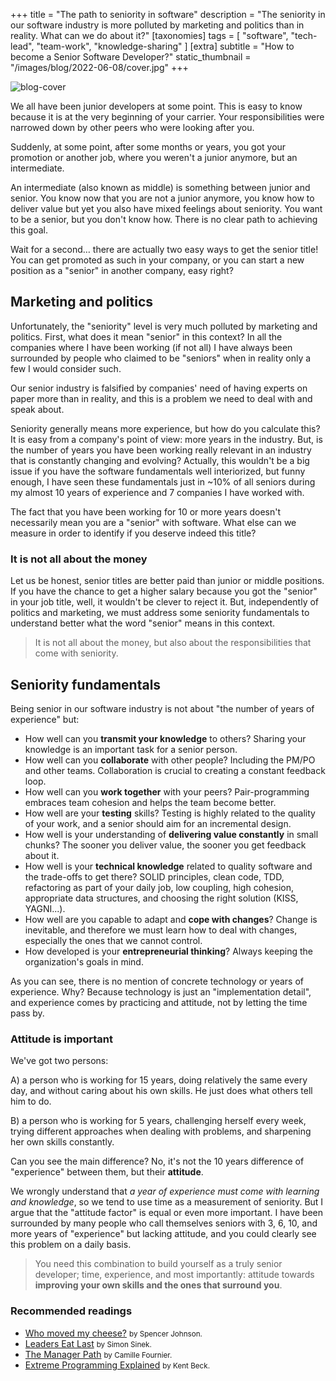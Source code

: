 +++
title = "The path to seniority in software"
description = "The seniority in our software industry is more polluted by marketing and politics than in reality. What can we do about it?"
[taxonomies]
tags = [ "software", "tech-lead", "team-work", "knowledge-sharing" ]
[extra]
subtitle = "How to become a Senior Software Developer?"
static_thumbnail = "/images/blog/2022-06-08/cover.jpg"
+++

![blog-cover](/images/blog/2022-06-08/cover.jpg)

We all have been junior developers at some point. This is easy to know because it is at the very beginning of your carrier. Your responsibilities were narrowed down by other peers who were looking after you. 

Suddenly, at some point, after some months or years, you got your promotion or another job, where you weren't a junior anymore, but an intermediate.

<!-- more -->

An intermediate (also known as middle) is something between junior and senior. You know now that you are not a junior 
anymore, you know how to deliver value but yet you also have mixed feelings about seniority. You want to be a senior, 
but you don't know how. There is no clear path to achieving this goal.

Wait for a second… there are actually two easy ways to get the senior title! You can get promoted as such in your
company, or you can start a new position as a "senior" in another company, easy right?

## Marketing and politics

Unfortunately, the "seniority" level is very much polluted by marketing and politics. First, what
does it mean "senior" in this context? In all the companies where I have been working (if not all) I have always been
surrounded by people who claimed to be "seniors" when in reality only a few I would consider such.

Our senior industry is falsified by companies' need of having experts on paper more than in reality, and this is a
problem we need to deal with and speak about.

Seniority generally means more experience, but how do you calculate this? It is easy from a company's point of view: 
more years in the industry. But, is the number of years you have been working really relevant in an industry that is
constantly changing and evolving? Actually, this wouldn't be a big issue if you have the software fundamentals
well interiorized, but funny enough, I have seen these fundamentals just in ~10% of all seniors during my almost 10 years of
experience and 7 companies I have worked with.

The fact that you have been working for 10 or more years doesn't necessarily mean you are a "senior" with software. 
What else can we measure in order to identify if you deserve indeed this title?

### It is not all about the money

Let us be honest, senior titles are better paid than junior or middle positions. If you have the chance to get a higher
salary because you got the "senior" in your job title, well, it wouldn't be clever to reject it. But, independently of
politics and marketing, we must address some seniority fundamentals to understand better what the word "senior" means in
this context.

> It is not all about the money, but also about the responsibilities that come with seniority.

## Seniority fundamentals

Being senior in our software industry is not about "the number of years of experience" but:

- How well can you **transmit your knowledge** to others? Sharing your knowledge is an important task for a senior person.
- How well can you **collaborate** with other people? Including the PM/PO and other teams. Collaboration is crucial 
  to creating a constant feedback loop.
- How well can you **work together** with your peers? Pair-programming embraces team cohesion and helps the team become
  better.
- How well are your **testing** skills? Testing is highly related to the quality of your work, and a senior should aim
  for an incremental design.
- How well is your understanding of **delivering value constantly** in small chunks? The sooner you deliver value, the
  sooner you get feedback about it.
- How well is your **technical knowledge** related to quality software and the trade-offs to get there?
  SOLID principles, clean code, TDD, refactoring as part of your daily job, low coupling, high cohesion, appropriate 
  data structures, and choosing the right solution (KISS, YAGNI...).
- How well are you capable to adapt and **cope with changes**? Change is inevitable, and therefore we must learn how to 
  deal with changes, especially the ones that we cannot control.
- How developed is your **entrepreneurial thinking**? Always keeping the organization's goals in mind.

As you can see, there is no mention of concrete technology or years of experience. Why? Because technology is just an 
"implementation detail", and experience comes by practicing and attitude, not by letting the time pass by.

### Attitude is important

We've got two persons:

A) a person who is working for 15 years, doing relatively the same every day, and without caring about his own skills.
He just does what others tell him to do.

B) a person who is working for 5 years, challenging herself every week, trying different approaches when dealing with
problems, and sharpening her own skills constantly.

Can you see the main difference? No, it's not the 10 years difference of "experience" between them, but their **attitude**.

We wrongly understand that _a year of experience must come with learning and knowledge_, so we tend to use time as a
measurement of seniority. But I argue that the "attitude factor" is equal or even more important. I have been surrounded
by many people who call themselves seniors with 3, 6, 10, and more years of "experience" but lacking attitude, and you
could clearly see this problem on a daily basis.

> You need this combination to build yourself as a truly senior developer; time, experience, and most importantly:
> attitude towards **improving your own skills and the ones that surround you**.

### Recommended readings

- [Who moved my cheese?](/readings/who-moved-my-cheese/) <small>by Spencer Johnson.</small>
- [Leaders Eat Last](/readings/leaders-eat-last/) <small>by Simon Sinek.</small>
- [The Manager Path](/readings/manager-path/) <small>by Camille Fournier.</small>
- [Extreme Programming Explained](/readings/xp-embrace-change/) <small>by Kent Beck.</small>
